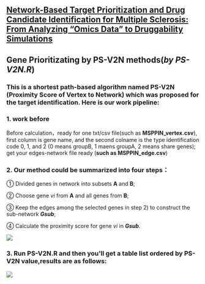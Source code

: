 [Network-Based Target Prioritization and Drug Candidate Identification for Multiple Sclerosis: From Analyzing “Omics Data” to Druggability Simulations](https://pubs.acs.org/doi/full/10.1021/acschemneuro.1c00011)
------------------------------------------------
## Gene Prioritizating by PS-V2N methods(*by PS-V2N.R*)

### This is a shortest path-based algorithm named PS-V2N (Proximity Score of Vertex to Network) which was proposed for the target identification. Here is our work pipeline:

### **1**. work before 

Before calculation，ready for one txt/csv file(such as **MSPPIN_vertex.csv**), first column is gene name, and the second colname is the type identification code 0, 1, and 2 (0 means groupB, 1 maens groupA, 2 means share genes); get your edges-network file ready (**such as MSPPIN_edge.csv**)

### **2**. Our method could be summarized into four steps：

①  Divided genes in network into subsets **A** and **B**;

②  Choose gene *vi* from **A** and all genes from **B**;

③  Keep the edges among the selected genes in step 2) to construct the sub-network ***Gsub***;

④  Calculate the proximity score for gene *vi* in ***Gsub***.

![](https://github.com/windforclouds/PS-V2N/blob/master/pictures/PS-V2N.jpg)

### **3**. Run PS-V2N.R and then you'll get a table list ordered by PS-V2N value,results are as follows:

![](https://github.com/windforclouds/PS-V2N/blob/master/pictures/results.png)

